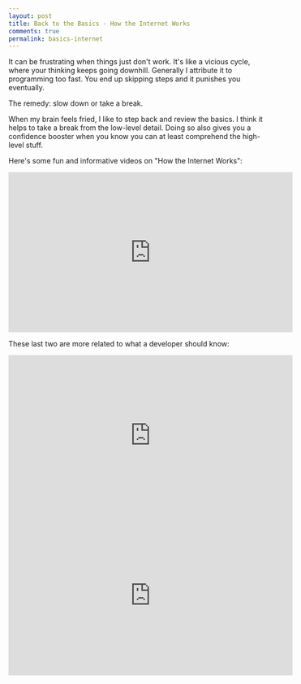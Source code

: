 ```yaml
---
layout: post
title: Back to the Basics - How the Internet Works 
comments: true
permalink: basics-internet 
---
```


It can be frustrating when things just don't work. It's like a
vicious cycle, where your thinking keeps going downhill.  Generally I
attribute it to programming too fast. You end up skipping steps and it
punishes you eventually.

The remedy:  slow down or take a break.

When my brain feels fried, I like to step back and review the basics.
I think it helps to take a break from the low-level detail. Doing so
also gives you a confidence booster when you know you can at least comprehend the
high-level stuff.

<!--more-->

Here's some fun and informative videos on "How the Internet Works": 

<iframe width="560" height="315" src="https://www.youtube.com/embed/WwyJGzZmBe8" frameborder="0" allowfullscreen></iframe>

These last two are more related to what a developer should know:

<iframe width="560" height="315" src="https://www.youtube.com/embed/e4S8zfLdLgQ" frameborder="0" allowfullscreen></iframe>

<iframe width="560" height="315" src="https://www.youtube.com/embed/FTAPjr7vgxE" frameborder="0" allowfullscreen></iframe>
